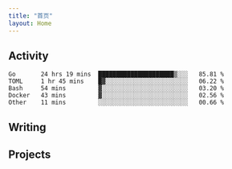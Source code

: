 ```yaml
---
title: "首页"
layout: Home
---
```


## Activity
<!--START_SECTION:waka-->
```text
Go       24 hrs 19 mins  █████████████████████▒░░░   85.81 % 
TOML     1 hr 45 mins    █▓░░░░░░░░░░░░░░░░░░░░░░░   06.22 % 
Bash     54 mins         ▓░░░░░░░░░░░░░░░░░░░░░░░░   03.20 % 
Docker   43 mins         ▓░░░░░░░░░░░░░░░░░░░░░░░░   02.56 % 
Other    11 mins         ░░░░░░░░░░░░░░░░░░░░░░░░░   00.66 % 
```
<!--END_SECTION:waka-->

## Writing
<PindedPosts />

## Projects
<Projects />
